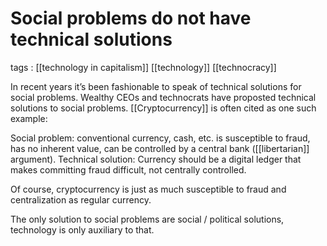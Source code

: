 # Social problems do not have technical solutions

tags
: [[technology in capitalism]] [[technology]] [[technocracy]]

In recent years it&rsquo;s been fashionable to speak of technical solutions for social problems. Wealthy CEOs and technocrats have proposted technical solutions to social problems. [[Cryptocurrency]] is often cited as one such example:

Social problem: conventional currency, cash, etc. is susceptible to fraud, has no inherent value, can be controlled by a central bank ([[libertarian]] argument). Technical solution: Currency should be a digital ledger that makes committing fraud difficult, not centrally controlled.

Of course, cryptocurrency is just as much susceptible to fraud and centralization as regular currency.

The only solution to social problems are social / political solutions, technology is only auxiliary to that.
